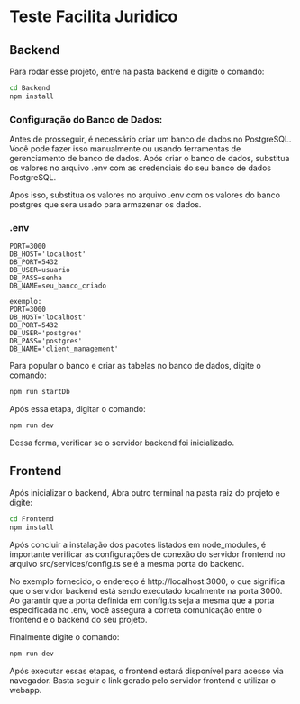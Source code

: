 # Teste Facilita Juridico

## Backend
Para rodar esse projeto, entre na pasta backend e digite o comando:
```bash
cd Backend
npm install
```
### Configuração do Banco de Dados: 
Antes de prosseguir, é necessário criar um banco de dados no PostgreSQL. Você pode fazer isso
manualmente ou usando ferramentas de gerenciamento de banco de dados. Após criar o banco de dados, substitua os valores no arquivo 
.env com as credenciais do seu banco de dados PostgreSQL.

Apos isso, substitua os valores no arquivo .env com os valores do banco postgres que sera usado para armazenar os dados.

### .env
```.env
PORT=3000
DB_HOST='localhost'
DB_PORT=5432
DB_USER=usuario
DB_PASS=senha
DB_NAME=seu_banco_criado

exemplo:
PORT=3000
DB_HOST='localhost'
DB_PORT=5432
DB_USER='postgres'
DB_PASS='postgres'
DB_NAME='client_management'

```
Para popular o banco e criar as tabelas no banco de dados, digite o comando:
```bash
npm run startDb
```

Após essa etapa, digitar o comando:
```bash
npm run dev
```
Dessa forma, verificar se o servidor backend foi inicializado.

## Frontend
Após inicializar o backend, Abra outro terminal na pasta raiz do projeto e digite:
```bash
cd Frontend
npm install
```
Após concluir a instalação dos pacotes listados em node_modules, é importante verificar as configurações de 
conexão do servidor frontend no arquivo src/services/config.ts se é a mesma porta do backend.

No exemplo fornecido, o endereço é http://localhost:3000, o que significa que o servidor backend está sendo executado localmente 
na porta 3000. Ao garantir que a porta definida em config.ts seja a mesma que a porta especificada no .env, você assegura a 
correta comunicação entre o frontend e o backend do seu projeto.

Finalmente digite o comando:
```bash
npm run dev
```
Após executar essas etapas, o frontend estará disponível para acesso via navegador. 
Basta seguir o link gerado pelo servidor frontend e utilizar o webapp.
